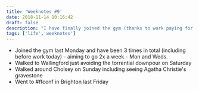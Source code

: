 ```yaml
---
title: 'Weeknotes #9'
date: 2018-11-14 10:16:42
draft: false
description: "I have finally joined the gym (thanks to work paying for it!) so have been thrice. Also: #ffconf"
tags: ['life','weeknotes']
---
```


*   Joined the gym last Monday and have been 3 times in total (including before work today) - aiming to go 2x a week - Mon and Weds.
*   Walked to Wallingford just avoiding the torrential downpour on Saturday
*   Walked around Cholsey on Sunday including seeing Agatha Christie's gravestone
*   Went to #ffconf in Brighton last Friday